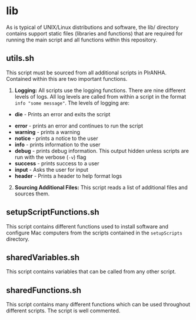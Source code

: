 # lib

As is typical of UNIX/Linux distributions and software, the lib/ directory contains support static files (libraries and functions) that are required for running the main script and all functions within this repository.

## utils.sh
This script must be sourced from all additional scripts in PIrANHA.  Contained within this are two important functions.  

1.   **Logging:**  All scripts use the logging functions.  There are nine different levels of logs. All log levels are called from within a script in the format `info "some message"`.  The levels of logging are:

 -   **die** - Prints an error and exits the script 
 *   **error** - prints an error and continues to run the script
 *   **warning** - prints a warning
 *   **notice** - prints a notice to the user
 *   **info** - prints information to the user
 *   **debug** - prints debug information.  This output hidden unless scripts are run with the verbose (`-v`) flag
 *   **success** - prints success to a user
 *   **input** - Asks the user for input
 *   **header** - Prints a header to help format logs

2.   **Sourcing Additional Files:** This script reads a list of additional files and sources them.

## setupScriptFunctions.sh

This script contains different functions used to install software and configure Mac computers from the scripts contained in the `setupScripts` directory.

## sharedVariables.sh

This script contains variables that can be called from any other script.

## sharedFunctions.sh

This script contains many different functions which can be used throughout different scripts. The script is well commented.
